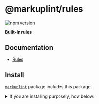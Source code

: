 # @markuplint/rules

[![npm version](https://badge.fury.io/js/%40markuplint%2Frules.svg)](https://www.npmjs.com/package/@markuplint/rules)

**Built-in rules**

## Documentation

- [Rules](https://markuplint.dev/rules/)

## Install

[`markuplint`](https://www.npmjs.com/package/markuplint) package includes this package.

<details>
<summary>If you are installing purposely, how below:</summary>

```shell
$ npm install -D @markuplint/rules

$ yarn add -D @markuplint/rules
```

</details>
